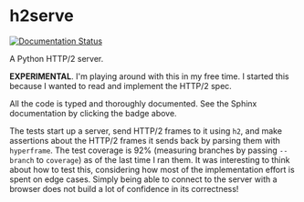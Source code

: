 # h2serve

[![Documentation Status](https://readthedocs.org/projects/h2serve/badge/?version=latest)](https://h2serve.readthedocs.io/en/latest/?badge=latest)

A Python HTTP/2 server.

**EXPERIMENTAL**. I'm playing around with this in my free time. I started this
because I wanted to read and implement the HTTP/2 spec.

All the code is typed and thoroughly documented. See the Sphinx documentation
by clicking the badge above.

The tests start up a server, send HTTP/2 frames to it using `h2`, and make
assertions about the HTTP/2 frames it sends back by parsing them with
`hyperframe`. The test coverage is 92% (measuring branches by passing `--branch`
to `coverage`) as of the last time I ran them. It was interesting to think
about how to test this, considering how most of the implementation effort is
spent on edge cases. Simply being able to connect to the server with a browser
does not build a lot of confidence in its correctness!
